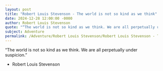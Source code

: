 ```yaml
---
layout: post
title: "Robert Louis Stevenson - The world is not so kind as we think"
date: 2024-12-28 12:00:00 -0000
author: Robert Louis Stevenson
quote: "“The world is not so kind as we think. We are all perpetually under suspicion.”"
subject: Adventure
permalink: /Adventure/Robert Louis Stevenson/Robert Louis Stevenson - The world is not so kind as we think
---
```


“The world is not so kind as we think. We are all perpetually under suspicion.”

- Robert Louis Stevenson
